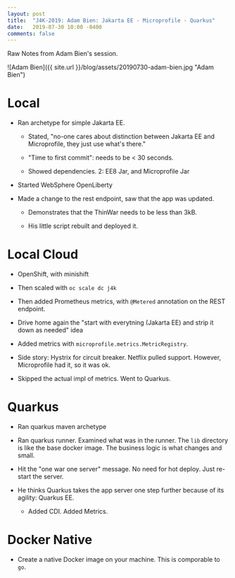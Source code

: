 ```yaml
---
layout: post
title:  "J4K-2019: Adam Bien: Jakarta EE - Microprofile - Quarkus"
date:   2019-07-30 10:00 -0400
comments: false
---
```


Raw Notes from Adam Bien's session.

![Adam Bien]({{ site.url }}/blog/assets/20190730-adam-bien.jpg "Adam Bien")

# Local

* Ran archetype for simple Jakarta EE.

   * Stated, "no-one cares about distinction between Jakarta EE and
     Microprofile, they just use what's there."
     
   * "Time to first commit": needs to be < 30 seconds.
   
   * Showed dependencies.  2: EE8 Jar, and Microprofile Jar
   
* Started WebSphere OpenLiberty

* Made a change to the rest endpoint, saw that the app was updated.

   * Demonstrates that the ThinWar needs to be less than 3kB.
   
   * His little script rebuilt and deployed it.
   
# Local Cloud

* OpenShift, with minishift

* Then scaled with `oc scale dc j4k`

* Then added Prometheus metrics, with `@Metered` annotation on the REST
  endpoint.
  
* Drive home again the "start with everytning (Jakarta EE) and strip it
  down as needed" idea
  
* Added metrics with `microprofile.metrics.MetricRegistry`.

* Side story: Hystrix for circuit breaker.  Netflix pulled support.
  However, Microprofile had it, so it was ok.
  
* Skipped the actual impl of metrics.  Went to Quarkus.

# Quarkus

* Ran quarkus maven archetype

* Ran quarkus runner.  Examined what was in the runner.  The `lib`
  directory is like the base docker image.  The business logic is what
  changes and small.
  
* Hit the "one war one server" message.  No need for hot deploy.  Just
  re-start the server.
  
* He thinks Quarkus takes the app server one step further because of its
  agility: Quarkus EE.  
  
   * Added CDI.  Added Metrics.
   
# Docker Native

* Create a native Docker image on your machine.  This is comporable to `go`. 


